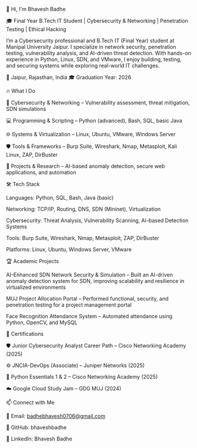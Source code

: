 👋 Hi, I'm Bhavesh Badhe

🎓 Final Year B.Tech IT Student | Cybersecurity & Networking | Penetration Testing | Ethical Hacking

I’m a Cybersecurity professional and B.Tech IT (Final Year) student at Manipal University Jaipur.
I specialize in network security, penetration testing, vulnerability analysis, and AI-driven threat detection. With hands-on experience in Python, Linux, SDN, and VMware, I enjoy building, testing, and securing systems while exploring real-world IT challenges.

📍 Jaipur, Rajasthan, India
🎓 Graduation Year: 2026

🔥 What I Do

🔐 Cybersecurity & Networking – Vulnerability assessment, threat mitigation, SDN simulations

💻 Programming & Scripting – Python (advanced), Bash, SQL, basic Java

🌐 Systems & Virtualization – Linux, Ubuntu, VMware, Windows Server

🛡️ Tools & Frameworks – Burp Suite, Wireshark, Nmap, Metasploit, Kali Linux, ZAP, DirBuster

🚀 Projects & Research – AI-based anomaly detection, secure web applications, and automation

🛠 Tech Stack

Languages: Python, SQL, Bash, Java (basic)

Networking: TCP/IP, Routing, DNS, SDN (Mininet), Virtualization

Cybersecurity: Threat Analysis, Vulnerability Scanning, AI-based Detection Systems

Tools: Burp Suite, Wireshark, Nmap, Metasploit, ZAP, DirBuster

Platforms: Linux, Ubuntu, Windows Server, VMware

🏆 Academic Projects

AI-Enhanced SDN Network Security & Simulation – Built an AI-driven anomaly detection system for SDN, improving scalability and resilience in virtualized environments

MUJ Project Allocation Portal – Performed functional, security, and penetration testing for a project management portal

Face Recognition Attendance System – Automated attendance using Python, OpenCV, and MySQL

📜 Certifications

🛡️ Junior Cybersecurity Analyst Career Path – Cisco Networking Academy (2025)

⚙️ JNCIA-DevOps (Associate) – Juniper Networks (2025)

🐍 Python Essentials 1 & 2 – Cisco Networking Academy (2025)

☁️ Google Cloud Study Jam – GDG MUJ (2024)

📫 Connect with Me

📧 Email: badhebhavesh0706@gmail.com

🔗 GitHub: bhaveshbadhe

💼 LinkedIn: Bhavesh Badhe

